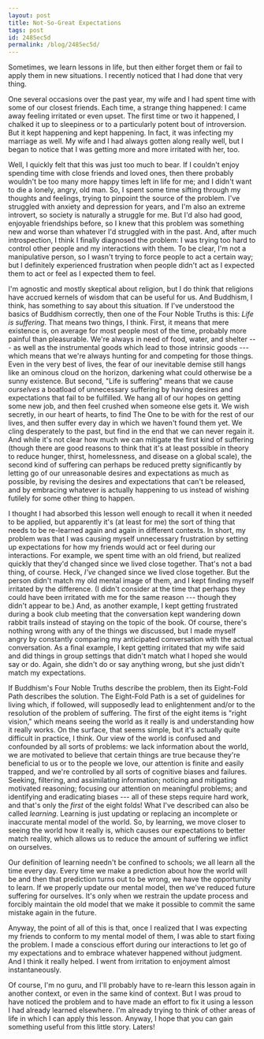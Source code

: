```yaml
---
layout: post
title: Not-So-Great Expectations
tags: post
id: 2485ec5d
permalink: /blog/2485ec5d/
---
```


Sometimes, we learn lessons in life, but then either forget them or fail to apply them in new situations. I recently noticed that I had done that very thing. 

One several occasions over the past year, my wife and I had spent time with some of our closest friends. Each time, a strange thing happened: I came away feeling irritated or even upset. The first time or two it happened, I chalked it up to sleepiness or to a particularly potent bout of introversion. But it kept happening and kept happening. In fact, it was infecting my marriage as well. My wife and I had always gotten along really well, but I began to notice that I was getting more and more irritated with her, too. 

Well, I quickly felt that this was just too much to bear. If I couldn't enjoy spending time with close friends and loved ones, then there probably wouldn't be too many more happy times left in life for me; and I didn't want to die a lonely, angry, old man. So, I spent some time sifting through my thoughts and feelings, trying to pinpoint the source of the problem. I've struggled with anxiety and depression for years, and I'm also an extreme introvert, so society is naturally a struggle for me. But I'd also had good, enjoyable friendships before, so I knew that this problem was something new and worse than whatever I'd struggled with in the past. And, after much introspection, I think I finally diagnosed the problem: I was trying too hard to control other people and my interactions with them. To be clear, I'm not a manipulative person, so I wasn't trying to force people to act a certain way; but I definitely experienced frustration when people didn't act as I expected them to act or feel as I expected them to feel.

I'm agnostic and mostly skeptical about religion, but I do think that religions have accrued kernels of wisdom that can be useful for us. And Buddhism, I think, has something to say about this situation. If I've understood the basics of Buddhism correctly, then one of the Four Noble Truths is this: _Life is suffering_. That means two things, I think. First, it means that mere existence is, on average for most people most of the time, probably more painful than pleasurable. We're always in need of food, water, and shelter --- as well as the instrumental goods which lead to those intrinsic goods --- which means that we're always hunting for and competing for those things. Even in the very best of lives, the fear of our inevitable demise still hangs like an ominous cloud on the horizon, darkening what could otherwise be a sunny existence. But second, "Life is suffering" means that we cause _ourselves_ a boatload of unnecessary suffering by having desires and expectations that fail to be fulfilled. We hang all of our hopes on getting some new job, and then feel crushed when someone else gets it. We wish secretly, in our heart of hearts, to find The One to be with for the rest of our lives, and then suffer every day in which we haven't found them yet. We cling desperately to the past, but find in the end that we can never regain it. And while it's not clear how much we can mitigate the first kind of suffering (though there are good reasons to think that it's at least possible in theory to reduce hunger, thirst, homelessness, and disease on a global scale), the second kind of suffering can perhaps be reduced pretty significantly by letting go of our unreasonable desires and expectations as much as possible, by revising the desires and expectations that can't be released, and by embracing whatever is actually happening to us instead of wishing futilely for some other thing to happen.

I thought I had absorbed this lesson well enough to recall it when it needed to be applied, but apparently it's (at least for me) the sort of thing that needs to be re-learned again and again in different contexts. In short, my problem was that I was causing myself unnecessary frustration by setting up expectations for how my friends would act or feel during our interactions. For example, we spent time with an old friend, but realized quickly that they'd changed since we lived close together. That's not a bad thing, of course. Heck, _I've_ changed since we lived close together. But the person didn't match my old mental image of them, and I kept finding myself irritated by the difference. (I didn't consider at the time that perhaps they could have been irritated with me for the same reason --- though they didn't appear to be.) And, as another example, I kept getting frustrated during a book club meeting that the conversation kept wandering down rabbit trails instead of staying on the topic of the book. Of course, there's nothing wrong with any of the things we discussed, but I made myself angry by constantly comparing my anticipated conversation with the actual conversation. As a final example, I kept getting irritated that my wife said and did things in group settings that didn't match what I hoped she would say or do. Again, she didn't do or say anything wrong, but she just didn't match my expectations.

If Buddhism's Four Noble Truths describe the problem, then its Eight-Fold Path describes the solution. The Eight-Fold Path is a set of guidelines for living which, if followed, will supposedly lead to enlightenment and/or to the resolution of the problem of suffering. The first of the eight items is "right vision," which means seeing the world as it really is and understanding how it really works. On the surface, that seems simple, but it's actually quite difficult in practice, I think. Our view of the world is confused and confounded by all sorts of problems: we lack information about the world, we are motivated to believe that certain things are true because they're beneficial to us or to the people we love, our attention is finite and easily trapped, and we're controlled by all sorts of cognitive biases and failures. Seeking, filtering, and assimilating information; noticing and mitigating motivated reasoning; focusing our attention on meaningful problems; and identifying and eradicating biases --- all of these steps require hard work, and that's only the _first_ of the eight folds! What I've described can also be called _learning_. Learning is just updating or replacing an incomplete or inaccurate mental model of the world. So, by learning, we move closer to seeing the world how it really is, which causes our expectations to better match reality, which allows us to reduce the amount of suffering we inflict on ourselves.

Our definition of learning needn't be confined to schools; we all learn all the time every day. Every time we make a prediction about how the world will be and then that prediction turns out to be wrong, we have the opportunity to learn. If we properly update our mental model, then we've reduced future suffering for ourselves. It's only when we restrain the update process and forcibly maintain the old model that we make it possible to commit the same mistake again in the future.

Anyway, the point of all of this is that, once I realized that I was expecting my friends to conform to my mental model of them, I was able to start fixing the problem. I made a conscious effort during our interactions to let go of my expectations and to embrace whatever happened without judgment. And I think it really helped. I went from irritation to enjoyment almost instantaneously. 

Of course, I'm no guru, and I'll probably have to re-learn this lesson again in another context, or even in the same kind of context. But I was proud to have noticed the problem and to have made an effort to fix it using a lesson I had already learned elsewhere. I'm already trying to think of other areas of life in which I can apply this lesson. Anyway, I hope that you can gain something useful from this little story. Laters!
